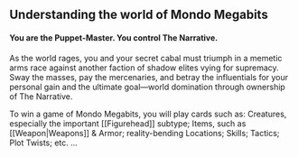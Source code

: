## Understanding the world of Mondo Megabits

#### You are the Puppet-Master. You control The Narrative.

As the world rages, you and your secret cabal must triumph in a memetic arms race against another faction of shadow elites vying for supremacy. Sway the masses, pay the mercenaries, and betray the influentials for your personal gain and the ultimate goal—world domination through ownership of The Narrative.

To win a game of Mondo Megabits, you will play cards such as: Creatures, especially the important [[Figurehead]] subtype; Items, such as [[Weapon|Weapons]] & Armor; reality-bending Locations; Skills; Tactics; Plot Twists; etc. ...

